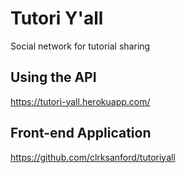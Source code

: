 # Tutori Y'all
Social network for tutorial sharing

## Using the API
https://tutori-yall.herokuapp.com/

## Front-end Application
https://github.com/clrksanford/tutoriyall

